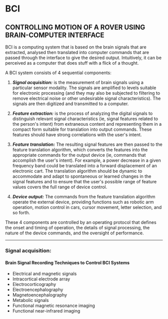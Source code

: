 # BCI
## CONTROLLING MOTION OF A ROVER USING BRAIN-COMPUTER INTERFACE
BCI is a computing system that is based on the brain signals that are extracted, analysed then translated into computer commands that are passed through the interface to give the desired output. Intuitively, it can be perceived as a computer that does stuff with a flick of a thought.

A BCI system consists of 4 sequential components:
  
  1) ***Signal acquisition:*** 
  ​is the measurement of brain signals using a particular sensor modality. The signals are amplified to levels suitable for electronic processing (and they may also be subjected to filtering to remove electrical noise or other undesirable signal characteristics). The signals are then digitized and transmitted to a computer.
  
  2) ***Feature extraction:*** 
  is the process of analyzing the digital signals to distinguish relevant signal characteristics (ie, signal features related to the person's intent) from extraneous content and representing them in a compact form suitable for translation into output commands. These features should have strong correlations with the user's intent.
  
  3) ***Feature translation:*** 
  The resulting signal features are then passed to the feature translation algorithm, which converts the features into the appropriate commands for the output device (ie, commands that accomplish the user's intent). For example, a power decrease in a given frequency band could be translated into a forward displacement of an electronic cart. The translation algorithm should be dynamic to accommodate and adapt to spontaneous or learned changes in the signal features and to ensure that the user's possible range of feature values covers the full range of device control.
  
  4) ***Device output:*** 
  The commands from the feature translation algorithm operate the external device, providing functions such as robotic arm operation, motion control in cars, cursor movement, letter selection, and so forth.

These 4 components are controlled by an operating protocol that defines the onset and timing of operation, the details of signal processing, the nature of the device commands, and the oversight of performance.

------------------------------------------------------------------------------------------------------------------------------------------------------------

### Signal acquisition: 
#### Brain Signal Recording Techniques to Control BCI Systems
  - Electrical and magnetic signals
  - Intracortical electrode array
  - Electrocorticography
  - Electroencephalography
  - Magnetoencephalography
  - Metabolic signals
  - Functional magnetic resonance imaging
  - Functional near-infrared imaging
